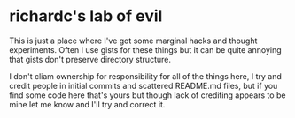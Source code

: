 # richardc's lab of evil

This is just a place where I've got some marginal hacks and thought
experiments.  Often I use gists for these things but it can be quite
annoying that gists don't preserve directory structure.

I don't cliam ownership for responsibility for all of the things here, I try
and credit people in initial commits and scattered README.md files, but if you
find some code here that's yours but though lack of crediting appears to be
mine let me know and I'll try and correct it.
